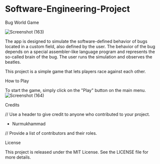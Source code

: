 # Software-Engineering-Project






Bug World Game


![Screenshot (163)](https://user-images.githubusercontent.com/71903387/226182274-aaed7972-7540-4db6-a260-94754792ac19.png)


The app is designed to simulate the software-defined behavior of bugs located in a
custom field, also defined by the user. The behavior of the bug depends on a special
assembler-like language program and represents the so-called brain of the bug. The user
runs the simulation and observes the beatles.




This project is a simple game that lets players race against each other.




How to Play




To start the game, simply click on the "Play" button on the main menu.
![Screenshot (164)](https://user-images.githubusercontent.com/71903387/226182283-0b782401-f7cb-461a-a834-ab4399bd50bb.png)



Credits


// Use a header to give credit to anyone who contributed to your project.

- Nurmukhammad


// Provide a list of contributors and their roles.


License



This project is released under the MIT License. See the LICENSE file for more details.


